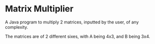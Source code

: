 # Matrix Multiplier

A Java program to multiply 2 matrices, inputted by the user, of any complexity.

The matrices are of 2 different sixes, with A being 4x3, and B being 3x4.
